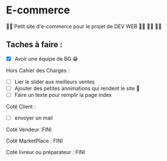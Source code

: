 # E-commerce
:man_technologist: Petit site d'e-commerce pour le projet de DEV WEB :woman_technologist: :woman_technologist: :woman_technologist:

## Taches à faire :

- [X] Avoir une équipe de BG :grin:

Hors Cahier des Charges : 

- [ ] Lier le slider aux meilleurs ventes
- [ ] Ajouter des petites annimations qui rendent le site 🤌
- [ ] Faire un texte pour remplir la page index 

Coté Client :
- [ ] envoyer un mail 

Coté Vendeur :FINI

Coté MarketPlace : FINI

Coté livreur ou préparateur : FINI
 


